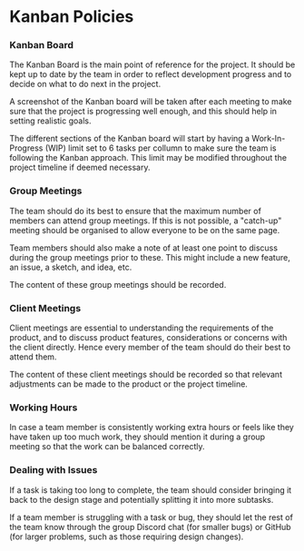 # Kanban Policies

### Kanban Board

The Kanban Board is the main point of reference for the project. It should be kept up to date by the team in order to reflect development progress and to decide on what to do next in the project.

A screenshot of the Kanban board will be taken after each meeting to make sure that the project is progressing well enough, and this should help in setting realistic goals.

The different sections of the Kanban board will start by having a Work-In-Progress (WIP) limit set to 6 tasks per collumn to make sure the team is following the Kanban approach. This limit may be modified throughout the project timeline if deemed necessary.

### Group Meetings

The team should do its best to ensure that the maximum number of members can attend group meetings. If this is not possible, a "catch-up" meeting should be organised to allow everyone to be on the same page.

Team members should also make a note of at least one point to discuss during the group meetings prior to these. This might include a new feature, an issue, a sketch, and idea, etc.

The content of these group meetings should be recorded.

### Client Meetings

Client meetings are essential to understanding the requirements of the product, and to discuss product features, considerations or concerns with the client directly. Hence every member of the team should do their best to attend them.

The content of these client meetings should be recorded so that relevant adjustments can be made to the product or the project timeline.

### Working Hours

In case a team member is consistently working extra hours or feels like they have taken up too much work, they should mention it during a group meeting so that the work can be balanced correctly.

### Dealing with Issues

If a task is taking too long to complete, the team should consider bringing it back to the design stage and potentially splitting it into more subtasks.

If a team member is struggling with a task or bug, they should let the rest of the team know through the group Discord chat (for smaller bugs) or GitHub (for larger problems, such as those requiring design changes).
